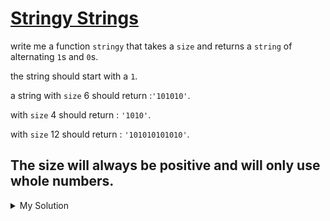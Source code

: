 # [Stringy Strings](https://www.codewars.com/kata/563b74ddd19a3ad462000054)

write me a function `stringy` that takes a `size` and returns a `string` of alternating `1`s and `0`s.

the string should start with a `1`.

a string with `size` 6 should return :`'101010'`.

with `size` 4 should return : `'1010'`.

with `size` 12 should return : `'101010101010'`.

## The size will always be positive and will only use whole numbers.

<details><summary>My Solution</summary>

```js
function stringy(size) {
  return ''.padStart(size, '10')
}
```

</details>
